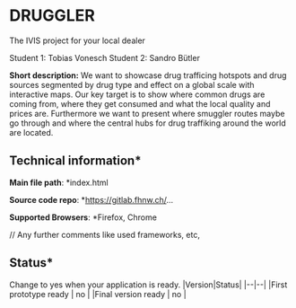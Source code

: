 # DRUGGLER
The IVIS project for your local dealer

Student 1: Tobias Vonesch
Student 2: Sandro Bütler

**Short description:**
We want to showcase drug trafficing hotspots and drug sources segmented by drug type and effect on a global scale with interactive maps. Our key target is to show where common drugs are coming from, where they get consumed and what the local quality and prices are. Furthermore we want to present where smuggler routes maybe go through and where the central hubs for drug traffiking around the world are located.

## Technical information*
**Main file path**: *index.html

**Source code repo**: *https://gitlab.fhnw.ch/...

**Supported Browsers**: *Firefox, Chrome

// Any further comments like used frameworks, etc,

## Status*
Change to yes when your application is ready.
|Version|Status|
|--|--|
|First prototype ready | no |
|Final version ready  | no |
